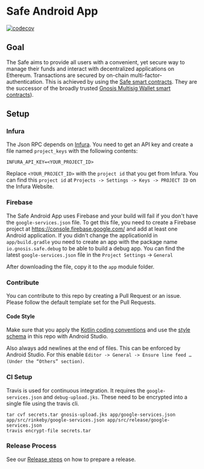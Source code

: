 # Safe Android App 
[![codecov](https://codecov.io/gh/safe-global/safe-android/branch/master/graph/badge.svg)](https://codecov.io/gh/safe-global/safe-android)

## Goal
The Safe aims to provide all users with a convenient, yet secure way to manage their funds and interact with decentralized applications on Ethereum. 
Transactions are secured by on-chain multi-factor-authentication. This is achieved by using the [Safe smart contracts](https://github.com/safe-global/safe-contracts). They are the successor of the broadly trusted [Gnosis Multisig Wallet smart contracts](https://github.com/gnosis/MultiSigWallet)).

## Setup

### Infura
The Json RPC depends on [Infura](https://infura.io/). You need to get an API key and create a file named `project_keys` with the following contents:
```
INFURA_API_KEY=<YOUR_PROJECT_ID>
```

Replace `<YOUR_PROJECT_ID>` with the `project id` that you get from Infura. You can find this `project id` at `Projects -> Settings -> Keys -> PROJECT ID` on the Infura Website.

### Firebase
The Safe Android App uses Firebase and your build will fail if you don't have the `google-services.json` file.
To get this file, you need to create a Firebase project at <https://console.firebase.google.com/> and add at least one Android application.
If you didn't change the applicationId in `app/build.gradle` you need to create an app with the package name `io.gnosis.safe.debug` to be able to build a debug app. You can find the latest `google-services.json` file in the `Project Settings` -> `General`

After downloading the file, copy it to the `app` module folder.

### Contribute
You can contribute to this repo by creating a Pull Request or an issue. Please follow the default template set for the Pull Requests.

#### Code Style
Make sure that you apply the [Kotlin coding conventions](https://kotlinlang.org/docs/reference/coding-conventions.html) and use the [style schema](heimdall-style.xml) in this repo with Android Studio.

Also always add newlines at the end of files. This can be enforced by Android Studio. For this enable `Editor -> General -> Ensure line feed … (Under the “Others” section)`.

### CI Setup

Travis is used for continuous integration. It requires the `google-services.json` and `debug-upload.jks`. These need to be encrypted into a single file using the travis cli.

```
tar cvf secrets.tar gnosis-upload.jks app/google-services.json app/src/rinkeby/google-services.json app/src/release/google-services.json
travis encrypt-file secrets.tar
```

### Release Process

See our [Release steps](docs/RELEASE.md) on how to prepare a release.
